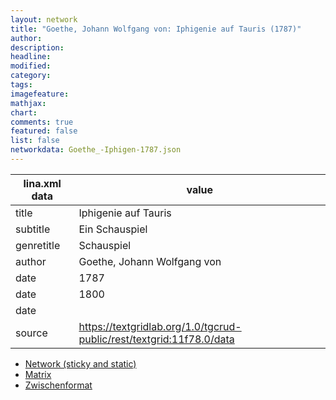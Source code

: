 ```yaml
---
layout: network
title: "Goethe, Johann Wolfgang von: Iphigenie auf Tauris (1787)"
author:
description:
headline:
modified:
category:
tags:
imagefeature: 
mathjax: 
chart: 
comments: true
featured: false
list: false
networkdata: Goethe_-Iphigen-1787.json
---
```

lina.xml data  | value
------------- | -------------
title|Iphigenie auf Tauris
subtitle|Ein Schauspiel
genretitle|Schauspiel
author|Goethe, Johann Wolfgang von
date|1787
date|1800
date|
source|https://textgridlab.org/1.0/tgcrud-public/rest/textgrid:11f78.0/data


* [Network (sticky and static)](/network0002)
* [Matrix](/matrix0002)
* [Zwischenformat](/lina0002 )
